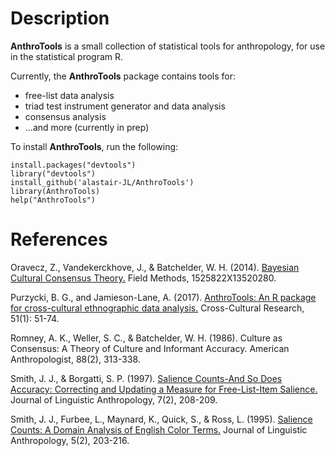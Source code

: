# Description
**AnthroTools** is a small collection of statistical tools for anthropology, for use in the statistical program R.

Currently, the **AnthroTools** package contains tools for:
* free-list data analysis
* triad test instrument generator and data analysis
* consensus analysis
* ...and more (currently in prep)

To install **AnthroTools**, run the following:

```
install.packages("devtools")
library("devtools")
install_github('alastair-JL/AnthroTools')
library(AnthroTools)
help("AnthroTools")
```

# References

Oravecz, Z., Vandekerckhove, J., & Batchelder, W. H. (2014). [Bayesian Cultural Consensus Theory.](http://doi.org/10.1177/1525822X13520280) Field Methods, 1525822X13520280.

Purzycki, B. G., and Jamieson-Lane, A. (2017). [AnthroTools: An R package for cross-cultural ethnographic data analysis.](https://journals.sagepub.com/doi/pdf/10.1177/1069397116680352) Cross-Cultural Research, 51(1):  51-74. 

Romney, A. K., Weller, S. C., & Batchelder, W. H. (1986). Culture as Consensus: A Theory of Culture and Informant Accuracy. American Anthropologist, 88(2), 313-338.

Smith, J. J., & Borgatti, S. P. (1997). [Salience Counts-And So Does Accuracy: Correcting and Updating a Measure for Free-List-Item Salience.](http://doi.org/10.1525/jlin.1997.7.2.208) Journal of Linguistic Anthropology, 7(2), 208-209. 

Smith, J. J., Furbee, L., Maynard, K., Quick, S., & Ross, L. (1995). [Salience Counts: A Domain Analysis of English Color Terms.](http://doi.org/10.1525/jlin.1995.5.2.203.) Journal of Linguistic Anthropology, 5(2), 203-216. 
